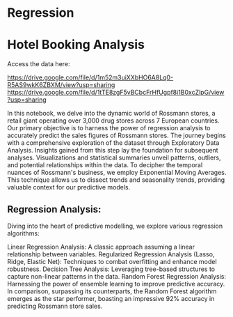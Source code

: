 # Regression
# Hotel Booking Analysis
Access the data here:

https://drive.google.com/file/d/1m52m3uiXXbHO6A8Lq0-R5AS9wkK6ZBXM/view?usp=sharing
https://drive.google.com/file/d/1tTE8zgF5vBCbcFrHfUgpf8i1B0xcZlpG/view?usp=sharing


In this notebook, we delve into the dynamic world of Rossmann stores, a retail giant operating over 3,000 drug stores across 7 European countries. Our primary objective is to harness the power of regression analysis to accurately predict the sales figures of Rossmann stores. The journey begins with a comprehensive exploration of the dataset through Exploratory Data Analysis. Insights gained from this step lay the foundation for subsequent analyses. Visualizations and statistical summaries unveil patterns, outliers, and potential relationships within the data. To decipher the temporal nuances of Rossmann's business, we employ Exponential Moving Averages. This technique allows us to dissect trends and seasonality trends, providing valuable context for our predictive models.


## Regression Analysis:

Diving into the heart of predictive modelling, we explore various regression algorithms:

Linear Regression Analysis: A classic approach assuming a linear relationship between variables.
Regularized Regression Analysis (Lasso, Ridge, Elastic Net): Techniques to combat overfitting and enhance model robustness.
Decision Tree Analysis: Leveraging tree-based structures to capture non-linear patterns in the data.
Random Forest Regression Analysis: Harnessing the power of ensemble learning to improve predictive accuracy.
In comparison, surpassing its counterparts, the Random Forest algorithm emerges as the star performer, boasting an impressive 92% accuracy in predicting Rossmann store sales.
